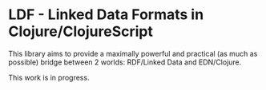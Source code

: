 # LDF - Linked Data Formats in Clojure/ClojureScript

This library aims to provide a maximally powerful and practical
(as much as possible) bridge between 2 worlds: RDF/Linked Data
and EDN/Clojure.

This work is in progress.
